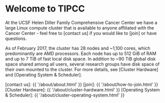 # Welcome to TIPCC

At the UCSF Helen Diller Family Comprehensive Cancer Center we have a large Linux compute cluster that is available to anyone affiliated with the Cancer Center - feel free to [contact us] if you would like to [join] or have questions.

As of February 2017, the cluster has 28 nodes and ~1,100 cores, which predominantly are AMD processors. Each node has up to 512 GiB of RAM and up to 7 TiB of fast local disk space. In addition to ~90 TiB global disk space shared among all users, several research groups have disk space of their own mounted to the cluster.  For more details, see [Cluster Hardware] and [Operating System & Scheduler].

[contact us]: {{ '/about/about.html' }}
[join]: {{ '/about/how-to-join.html' }}
[Cluster Hardware]: {{ '/about/cluster-hardware.html' }}
[Operating System & Scheduler]: {{ '/about/cluster-operating-system.html' }}
